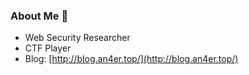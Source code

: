 ### About Me 👋

- Web Security Researcher
- CTF Player
- Blog: [http://blog.an4er.top/](http://blog.an4er.top/)

